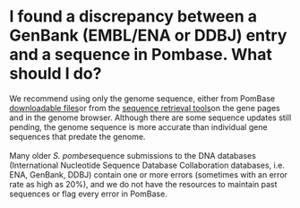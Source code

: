 # I found a discrepancy between a GenBank (EMBL/ENA or DDBJ) entry and a sequence in Pombase. What should I do?
<!-- pombase_categories: Querying/Searching,Sequence Retrieval -->

We recommend using only the genome sequence, either from PomBase
[downloadable files](/downloads/genome-datasets)or from the [sequence
retrieval
tools](/faqs/how-can-i-retrieve-gene-sequence-including-upstream-and-downstream-sequences)on
the gene pages and in the genome browser. Although there are some
sequence updates still pending, the genome sequence is more accurate
than individual gene sequences that predate the genome.\
\
Many older *S. pombe*sequence submissions to the DNA databases
(International Nucleotide Sequence Database Collaboration databases,
i.e. ENA, GenBank, DDBJ) contain one or more errors (sometimes with an
error rate as high as 20%), and we do not have the resources to maintain
past sequences or flag every error in PomBase.

